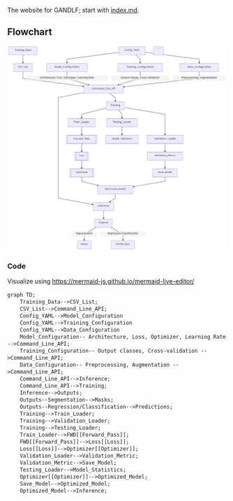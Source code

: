 The website for GANDLF; start with [index.md](./index.md).

## Flowchart

![Flowchart](./images/flowchart.png)


### Code 

Visualize using https://mermaid-js.github.io/mermaid-live-editor/

```mermaid
graph TD;
    Training_Data-->CSV_List;
    CSV_List-->Command_Line_API;
    Config_YAML-->Model_Configuration
    Config_YAML-->Training_Configuration
    Config_YAML-->Data_Configuration
    Model_Configuration-- Architecture, Loss, Optimizer, Learning Rate -->Command_Line_API;
    Training_Configuration-- Output classes, Cross-validation -->Command_Line_API;
    Data_Configuration-- Preprocessing, Augmentation -->Command_Line_API;
    Command_Line_API-->Inference;
    Command_Line_API-->Training;
    Inference-->Outputs;
    Outputs--Segmentation-->Masks;
    Outputs--Regression/Classification-->Predictions;
    Training-->Train_Loader;
    Training-->Validation_Loader;
    Training-->Testing_Loader;
    Train_Loader-->FWD[[Forward_Pass]];
    FWD[[Forward_Pass]]-->Loss[[Loss]];
    Loss[[Loss]]-->Optimizer[[Optimizer]];
    Validation_Loader-->Validation_Metric;
    Validation_Metric-->Save_Model;
    Testing_Loader-->Model_Statistics;
    Optimizer[[Optimizer]]-->Optimized_Model;
    Save_Model-->Optimized_Model;
    Optimized_Model-->Inference;
```
